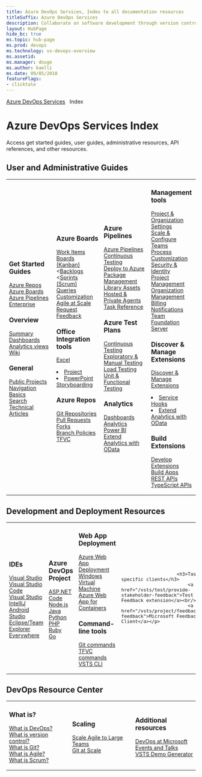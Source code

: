 ```yaml
---
title: Azure DevOps Services, Index to all documentation resources 
titleSuffix: Azure DevOps Services
description: Collaborate on software development through version control, work tracking, and continuous integration and delivery with Azure DevOps services 
layout: HubPage 
hide_bc: true
ms.topic: hub-page
ms.prod: devops 
ms.technology: vs-devops-overview 
ms.assetid:  
ms.manager: douge 
ms.author: kaelli 
ms.date: 09/05/2018
featureFlags:
- clicktale 
---
```


<a href="/vsts/index">Azure DevOps Services</a>&nbsp;&nbsp;&nbsp;Index
<h1>Azure DevOps Services Index</h1>
<p>Access get started guides, user guides, administrative resources, API references, and other resources.</p>
<h2 id="user-guides">User and Administrative Guides</h2>
<table border="0">
<tbody class="noBullet" style="padding-left:0;font-size:.9rem;">
<tr><td width="25%">
                        <h3>Get Started Guides</h3>
                            <p><a href="/vsts/repos/get-started/index">Azure Repos</a><br/>
                            <a href="/vsts/work/get-started/index">Azure Boards</a><br/>
                            <a href="/vsts/pipelines/get-started/index">Azure Pipelines</a><br/>
                            <a href="/vsts/user-guide/index">Enterprise</a></p>
                        <h3>Overview</h3>
                            <p><a href="/vsts/project/wiki/project-vision-status">Summary</a><br/>
                            <a href="/vsts/report/dashboards/index">Dashboards</a><br/>
                            <a href="/vsts/report/analytics/what-are-analytics-views">Analytics views</a><br/>
                            <a href="/vsts/project/wiki/index">Wiki</a></p>
                        <h3>General</h3>
                            <p><a href="/vsts/organizations/public/index">Public Projects</a><br/>
                            <a href="/vsts/project/navigation/preview-features">Navigation Basics</a><br/>
                            <a href="/vsts/project/search/index">Search</a><br/>
                            <a href="/vsts/articles">Technical Articles</a></p>
</td>
<td width="25%">
                        <h3>Azure Boards</h3>
                            <p><a href="/vsts/work/work-items/index">Work Items</a><br/>
                            <a href="/vsts/work/kanban/index">Boards (Kanban)</a><br/>
                            <<a href="/vsts/work/backlogs/index">Backlogs</a><br/>
                            <<a href="/vsts/work/scrum/index">Sprints (Scrum)</a><br/>
                            <a href="/vsts/work/track/index">Queries</a><br/>
                            <a href="/vsts/organizations/settings/work/inheritance-process-model">Customization</a><br/>
                            <a href="/vsts/work/scale/index">Agile at Scale</a><br/>
                            <a href="/vsts/project/feedback/index">Request Feedback</a></p>
                        <h3>Office Integration tools</h3>
                            <p><a href="/vsts/work/backlogs/office/bulk-add-modify-work-items-excel">Excel</a><br/>
                            <li><a href="/vsts/work/backlogs/office/create-your-backlog-tasks-using-project">Project</a><br/>
                            <li><a href="/vsts/work/backlogs/office/storyboard-your-ideas-using-powerpoint">PowerPoint Storyboarding</a></p>
                       <h3>Azure Repos</h3>
                            <p><a href="/vsts/git/index">Git Repositories</a><br/>
                            <a href="/vsts/git/tutorial/pullrequest">Pull Requests</a><br/>
                            <a href="/vsts/git/concepts/forks">Forks</a><br/>
                            <a href="/vsts/git/branch-policies">Branch Policies</a><br/>
                            <a href="/vsts/tfvc/index">TFVC</a></p>
                        </ul>
</td>
<td width="25%">
                        <h3>Azure Pipelines</h3>
                            <p><a href="/vsts/pipelines/index">Azure Pipelines</a><br/>
                            <a href="/vsts/pipelines/index">Continuous Testing</a><br/>
                            <a href="/vsts/deploy-azure/index">Deploy to Azure</a><br/>
                            <a href="/vsts/package/index">Package Management</a><br/>
                            <a href="/vsts/pipelines/library/index">Library Assets</a><br/>
                            <a href="/vsts/pipelines/agents/agents">Hosted &amp; Private Agents</a><br/>
                            <a href="/vsts/pipelines/tasks">Task Reference</a></p>
                        <h3>Azure Test Plans</h3>
                            <p><a href="/vsts/pipelines/index">Continuous Testing</a><br/>
                            <a href="/vsts/test/index">Exploratory & Manual Testing</a><br/>
                            <a href="/vsts/test/load-test/index">Load Testing</a><br/>
                            <a href="/visualstudio/test/unit-test-your-code">Unit & Functional Testing</a></p>
                        <h3>Analytics</h3>
                            <p><a href="/vsts/report/dashboards/index">Dashboards</a><br/>
                            <a href="/vsts/report/analytics/index">Analytics</a><br/>
                            <a href="/vsts/report/powerbi/index">Power BI</a><br/>
                            <a href="/vsts/report/extend-analytics/index">Extend Analytics with OData</a></p>
</td>
<td width="25%">
                        <h3>Management tools</h3>
                            <p><a href="/vsts/organizations/settings/index">Project &amp; Organization Settings</a><br/>
                            <a href="/vsts/organizations/settings/about-teams-and-settings">Scale &amp; Configure Teams</a><br/>
                            <a href="/vsts/organizations/settings/work/inheritance-process-model">Process Customization</a><br/>
                            <a href="/vsts/organizations/security/index">Security &amp; Identity</a><br/>
                            <a href="/vsts/organizations/settings/index">Project Management</a><br/>
                            <a href="/vsts/organizations/accounts/index">Organization Management</a><br/>
                            <a href="/vsts/billing/index">Billing</a><br/>
                            <a href="/vsts/notifications/index">Notifications</a><br/>
                            <a href="/tfs/server/index">Team Foundation Server</a></p>
                        <h3>Discover & Manage Extensions</h3>
                            <p><a href="/vsts/marketplace/overview">Discover & Manage Extensions</a><br/>
                            <li><a href="/vsts/service-hooks/index">Service Hooks</a><br/>
                            <li><a href="/vsts/report/extend-analytics/index">Extend Analytics with OData</a></p>
                        <h3>Build Extensions</h3>
                            <p><a href="/vsts/extend/index">Develop Extensions</a><br/>
                            <a href="/vsts/integrate/index">Build Apps</a><br/>
                            <a href="https://docs.microsoft.com/en-us/rest/api/vsts/">REST APIs</a><br/>
                            <a href="https://www.visualstudio.com/docs/integrate/extensions/reference/client/core-sdk">TypeScript APIs</a></p>
                        </ul>
</td>
</tr>
</tbody>
</table>
<!---
<div class="group" style="float:left;width:250px">
                        <h3>Get Started Guides</h3>
                        <ul class="noBullet">
                            <li><a href="/vsts/repos/get-started/index">Azure Repos</a></li>
                            <li><a href="/vsts/work/get-started/index">Azure Boards</a></li>
                            <li><a href="/vsts/pipelines/get-started/index">Azure Pipelines</a></li>
                            <li><a href="/vsts/user-guide/index">Enterprise</a></li>
                        </ul>
                        <h3>Overview</h3>
                        <ul class="noBullet">
                            <li><a href="/vsts/project/wiki/project-vision-status">Summary</a></li>
                            <li><a href="/vsts/report/dashboards/index">Dashboards</a></li>
                            <li><a href="/vsts/report/analytics/what-are-analytics-views">Analytics views</a></li>
                            <li><a href="/vsts/project/wiki/index">Wiki</a></li>
                            <li><a href="/vsts/organizations/public/index">Public Projects</a></li> 
                            <li><a href="/vsts/project/navigation/preview-features">Navigation Basics</a></li> 
                            <li><a href="/vsts/project/search/index">Search</a></li>
                        </ul>
                        <h3>Other</h3>
                        <ul class="noBullet">
                            <li><a href="/vsts/articles">Technical Articles</a></li>
                        </ul>
       </div>
       <div class="group" class="cardText" style="float:left;width:250px">
                        <h3>Azure Boards</h3>
                        <ul class="noBullet">
                          <li><a href="/vsts/work/work-items/index">Work Items</a></li>
                            <li><a href="/vsts/work/kanban/index">Boards (Kanban)</a></li>
                            <li><a href="/vsts/work/backlogs/index">Backlogs</a></li>
                            <li><a href="/vsts/work/scrum/index">Sprints (Scrum)</a></li>
                            <li><a href="/vsts/work/track/index">Queries</a></li>
                            <li><a href="/vsts/organizations/settings/work/inheritance-process-model">Customization</a></li>
                            <li><a href="/vsts/work/scale/index">Agile at Scale</a></li>
                            <li><a href="/vsts/project/feedback/index">Request Feedback</a></li>
                        </ul>
                        <h3>Office Integration tools</h3>
                        <ul class="noBullet">
                            <li><a href="/vsts/work/backlogs/office/bulk-add-modify-work-items-excel">Excel</a></li>
                            <li><a href="/vsts/work/backlogs/office/create-your-backlog-tasks-using-project">Project</a></li>
                            <li><a href="/vsts/work/backlogs/office/storyboard-your-ideas-using-powerpoint">PowerPoint Storyboarding</a></li>
                        </ul>
       </div>
       <div class="group" class="cardText" style="float:left;width:250px">
                        <h3>Azure Repos</h3>
                        <ul class="noBullet">
                            <li><a href="/vsts/git/index">Git Repositories</a></li>
                            <li><a href="/vsts/git/tutorial/pullrequest">Pull Requests</a></li>
                            <li><a href="/vsts/git/concepts/forks">Forks</a></li>
                            <li><a href="/vsts/git/branch-policies">Branch Policies</a></li>
                            <li><a href="/vsts/tfvc/index">TFVC</a></li>
                        </ul>
                        <h3>Azure Test Plans</h3>
                        <ul class="noBullet">
                            <li><a href="/vsts/pipelines/index">Continuous Testing</a></li>
                            <li><a href="/vsts/test/index">Exploratory & Manual Testing</a></li>
                            <li><a href="/vsts/test/load-test/index">Load Testing</a></li>
                            <li><a href="/visualstudio/test/unit-test-your-code">Unit & Functional Testing</a></li>
                        </ul>
                        <h3>Analytics</h3>
                        <ul class="noBullet">
                            <li><a href="/vsts/report/dashboards/index">Dashboards</a></li>
                            <li><a href="/vsts/report/analytics/index">Analytics</a></li>
                            <li><a href="/vsts/report/powerbi/index">Power BI</a></li>
                            <li><a href="/vsts/report/extend-analytics/index">Extend Analytics with OData</a></li>
                        </ul>
       </div>
       <div class="group" class="cardText" style="float:left;width:250px">
                        <h3>Azure Pipelines</h3>
                        <ul class="noBullet">
                            <li><a href="/vsts/pipelines/index">Azure Pipelines</a></li>
                            <li><a href="/vsts/pipelines/index">Continuous Testing</a></li>
                            <li><a href="/vsts/deploy-azure/index">Deploy to Azure</a></li>
                            <li><a href="/vsts/package/index">Package Management</a></li>
                            <li><a href="/vsts/pipelines/library/index">Library Assets</a></li>
                            <li><a href="/vsts/pipelines/agents/agents">Hosted &amp; Private Agents</a></li>
                            <li><a href="/vsts/pipelines/tasks">Task Reference</a></li>
                        </ul>
                        <h3>Management tools</h3>
                        <ul class="noBullet">
                            <li><a href="/vsts/organizations/settings/index">Project &amp; Organization Settings</a></li>
                            <li><a href="/vsts/organizations/settings/about-teams-and-settings">Scale &amp; Configure Teams</a></li>
                            <li><a href="/vsts/organizations/settings/work/inheritance-process-model">Process Customization</a></li>
                            <li><a href="/vsts/organizations/security/index">Security &amp; Identity</a></li>
                            <li><a href="/vsts/organizations/settings/index">Project Management</a></li> 
                            <li><a href="/vsts/organizations/accounts/index">Organization Management</a></li>
                            <li><a href="/vsts/billing/index">Billing</a></li>
                            <li><a href="/vsts/notifications/index">Notifications</a></li>
                            <li><a href="/tfs/server/index">Team Foundation Server</a></li>
                        </ul>
       </div>
<div style="clear:left;font-size:100%">
</div>
-->
<h2 id="deploy">Development and Deployment Resources</h2>
<table border="0">
<tbody class="noBullet" style="padding-left:0;font-size:.9rem;">
<tr>
<td width="25%">
                        <h3>IDEs</h3>
                            <a href="/visualstudio">Visual Studio</a><br/>
                            <a href="/vsts/java/vscode-extension">Visual Studio Code</a><br/>
                            <a href="/vsts/java/index">Visual Studio</a><br/>
                            <a href="/vsts/java/download-intellij-plug-in">IntelliJ</a><br/>
                            <a href="/vsts/java/download-android-studio-plug-in">Android Studio</a><br/>
                            <a href="/vsts/java/download-eclipse-plug-in">Eclipse/Team Explorer Everywhere</a></p> 
                        
</td>
<td width="25%">
                        <h3>Azure DevOps Project</h3>
                            <a href="/azure/devops-project/azure-devops-project-aspnet-core">ASP.NET Code</a><br/>
                            <a href="/azure/devops-project/azure-devops-project-nodejs">Node.js</a><br/>
                            <a href="/azure/devops-project/azure-devops-project-java">Java</a><br/>
                            <a href="/azure/devops-project/azure-devops-project-python">Python</a><br/> 
                            <a href="/azure/devops-project/azure-devops-project-php">PHP</a><br/>
                            <a href="/azure/devops-project/azure-devops-project-ruby">Ruby</a><br/>
                            <a href="/azure/devops-project/azure-devops-project-go">Go</a></p> 
</td>
<td width="25%">
                        <h3>Web App Deployment</h3>
                            <a href="/vsts/pipelines/targets/webapp">Azure Web App Deployment</a><br/>
                            <a href="/vsts/pipelines/apps/cd/deploy-webdeploy-iis-deploygroups">Windows Virtual Machine</a><br/>
                            <a href="/vsts/pipelines/apps/cd/deploy-docker-webapp">Azure Web App for Containers</a></p> 
                        <h3>Command-line tools</h3>
                            <a href="/vsts/git/command-prompt">Git commands</a><br/>
                            <a href="/vsts/tfvc/use-team-foundation-version-control-commands">TFVC commands</a><br/>
                            <a href="/cli/vsts/overview">VSTS CLI</a></p> 
</td>
<td width="25%">
                        
                        <h3>Task-specific clients</h3>
                            <a href="/vsts/test/provide-stakeholder-feedback">Test & Feedback extension</a><br/>
                            <a href="/vsts/project/feedback/give-feedback">Microsoft Feedback Client</a></p> 
</td>
</tr>
</tbody>
</table>

<!---
<div class="group" class="cardText" style="float:left;width:250px">
                        <h3>Azure DevOps Project</h3>
                        <ul class="noBullet">
                            <li><a href="/azure/devops-project/azure-devops-project-aspnet-core">ASP.NET Code</a></li>
                            <li><a href="/azure/devops-project/azure-devops-project-nodejs">Node.js</a></li>
                            <li><a href="/azure/devops-project/azure-devops-project-java">Java</a></li>
                            <li><a href="/azure/devops-project/azure-devops-project-python">Python</a></li> 
                            <li><a href="/azure/devops-project/azure-devops-project-php">PHP</a></li>
                            <li><a href="/azure/devops-project/azure-devops-project-ruby">Ruby</a></li>
                            <li><a href="/azure/devops-project/azure-devops-project-go">Go</a></li> 
                        </ul>
       </div>
       <div class="group" class="cardText" style="float:left;width:250px">
                        <h3>Web App Deployment</h3>
                        <ul class="noBullet">
                            <li><a href="/vsts/pipelines/targets/webapp">Azure Web App Deployment</a></li>
                            <li><a href="/vsts/pipelines/apps/cd/deploy-webdeploy-iis-deploygroups">Windows Virtual Machine</a></li>
                            <li><a href="/vsts/pipelines/apps/cd/deploy-docker-webapp">Azure Web App for Containers</a></li>
                        </ul>
       </div>
<div style="clear:left;font-size:100%">
</div>
<!---
<h2 id="admin">Marketplace and Extensions</h2>
<div class="group" class="cardText" style="float:left;width:250px">
                        <h3>Discover & Manage Extensions</h3>
                        <ul class="noBullet">
                            <li><a href="/vsts/marketplace/overview">Discover & Manage Extensions</a></li>
                            <li><a href="/vsts/service-hooks/index">Service Hooks</a></li>
                            <li><a href="/vsts/report/extend-analytics/index">Extend Analytics with OData</a></li>
                        </ul>
       </div>
       <div class="group" class="cardText" style="float:left;width:250px">
                        <h3>Build Extensions</h3>
                        <ul class="noBullet">
                            <li><a href="/vsts/extend/index">Develop Extensions</a></li>
                            <li><a href="/vsts/integrate/index">Build Apps</a></li>
                            <li><a href="https://docs.microsoft.com/en-us/rest/api/vsts/">REST APIs</a></li>
                            <li><a href="https://www.visualstudio.com/docs/integrate/extensions/reference/client/core-sdk">TypeScript APIs</a></li>
                        </ul>
       </div>
<div style="clear:left;font-size:100%">
</div>

<h2 id="sdks">IDEs, SDKs, CLIs and Toolkits</h2>
<div class="group" class="cardText" style="float:left;width:250px">
                        <h3>IDEs</h3>
                        <ul class="noBullet">
                            <li><a href="/visualstudio">Visual Studio</a></li>
                            <li><a href="/vsts/java/vscode-extension">Visual Studio Code</a></li>
                            <li><a href="/vsts/java/index">Visual Studio</a></li>
                            <li><a href="/vsts/java/download-intellij-plug-in">IntelliJ</a></li>
                            <li><a href="/vsts/java/download-android-studio-plug-in">Android Studio</a></li>
                            <li><a href="/vsts/java/download-eclipse-plug-in">Eclipse/Team Explorer Everywhere</a></li>
                        </ul>
       </div>
       <div class="group" class="cardText" style="float:left;width:250px">
                        <h3>Command-line tools</h3>
                        <ul class="noBullet">
                            <li><a href="/vsts/git/command-prompt">Git commands</a></li>
                            <li><a href="/vsts/tfvc/use-team-foundation-version-control-commands">TFVC commands</a></li>
                            <li><a href="/cli/vsts/overview">VSTS CLI</a></li>
                        </ul>
       </div>
       <div class="group" class="cardText" style="float:left;width:250px">
                        <h3>Task-specific clients</h3>
                        <ul class="noBullet">
                            <li><a href="/vsts/test/provide-stakeholder-feedback">Test & Feedback extension</a></li>
                            <li><a href="/vsts/project/feedback/give-feedback">Microsoft Feedback Client</a></li>
                        </ul>
       </div>
<div style="clear:left;font-size:100%">
</div>
-->
<h2 id="additional">DevOps Resource Center</h2>
<table border="0">
<tbody class="noBullet" style="padding-left:0;font-size:.9rem;">
<tr>
<td width="25%">
                        <h3>What is?</h3>
                            <p><a href="/azure/devops/what-is-devops">What is DevOps?</a><br/>
                            <a href="/azure/devops/git/what-is-version-control">What is version control?</a><br/>
                            <a href="/azure/devops/git/what-is-git">What is Git?</a><br/>
                            <a href="/azure/devops/agile/what-is-agile">What is Agile?</a><br/>
                            <a href="/azure/devops/agile/what-is-scrum">What is Scrum?</a></p>
</td>
<td width="25%">
                        <h3>Scaling</h3>
                            <p><a href="/azure/devops/agile/scale-agile-large-teams">Scale Agile to Large Teams</a><br/>
                            <a href="//azure/devops/git/git-at-scale">Git at Scale</a></p>
</td>
<td width="25%">
                        <h3>Additional resources</h3>
                            <p><a href="/azure/devops/devops-at-microsoft/">DevOps at Microsoft</a><br/>
                            <a href="/azure/devops/events-and-talks/">Events and Talks</a><br/>
                            <a href="/vsts/demo-gen">VSTS Demo Generator</a></p>
</td>
</tr>
</tbody>
</table>


